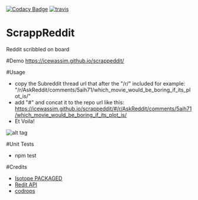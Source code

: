 

[![Codacy Badge](https://api.codacy.com/project/badge/Grade/b0bf01b1af4a4066816b572f5c7aca90)](https://www.codacy.com/app/icewassim/scrappeddit?utm_source=github.com&utm_medium=referral&utm_content=icewassim/scrappeddit&utm_campaign=badger)
[![travis](https://travis-ci.org/icewassim/scrappeddit.svg?branch=master)](https://travis-ci.org/icewassim/scrappeddit)

# ScrappReddit
Reddit scribbled on board

#Demo
https://icewassim.github.io/scrappeddit/

#Usage
 - copy the Subreddit thread url that after the "/r/" included for example: "/r/AskReddit/comments/5aih71/which_movie_would_be_boring_if_its_plot_is/"
 - add "#" and concat it to the repo url like this: https://icewassim.github.io/scrappeddit/#/r/AskReddit/comments/5aih71/which_movie_would_be_boring_if_its_plot_is/
 - Et Voila!

 ![alt tag](https://icewassim.github.io/scrappeddit/usage.gif)

#Unit Tests
 - npm test

#Credits
 - [Isotope PACKAGED](http://isotope.metafizzy.co)
 - [Redit API](https://www.reddit.com/dev/api/)
 - [codrops](http://www.codrops.com)

